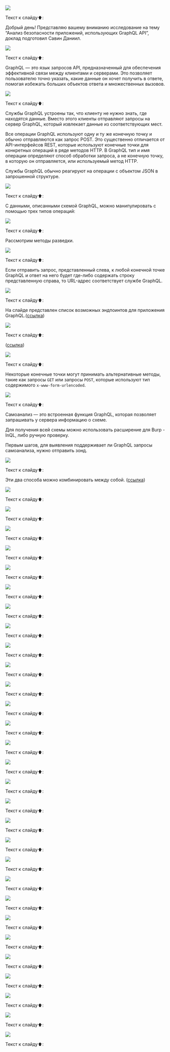 

<img src="https://github.com/awpmlg/ResearchGraphQL/blob/main/Presentation/img/1.png">

Текст к слайду⬆️: 

Добрый день! Представляю вашему вниманию исследование на тему “Анализ безопасности приложений, использующих GraphQL API”, доклад подготовил Савин Даниил.

<img src="https://github.com/awpmlg/ResearchGraphQL/blob/main/Presentation/img/2.png">

Текст к слайду⬆️: 

GraphQL — это язык запросов API, предназначенный для обеспечения эффективной связи между клиентами и серверами. Это позволяет пользователю точно указать, какие данные он хочет получить в ответе, помогая избежать больших объектов ответа и множественных вызовов. 

<img src="https://github.com/awpmlg/ResearchGraphQL/blob/main/Presentation/img/3.png">

Текст к слайду⬆️: 

Службы GraphQL устроены так, что клиенту не нужно знать, где находятся данные. Вместо этого клиенты отправляют запросы на сервер GraphQL, который извлекает данные из соответствующих мест.

Все операции GraphQL используют одну и ту же конечную точку и обычно отправляются как запрос POST. Это существенно отличается от API-интерфейсов REST, которые используют конечные точки для конкретных операций в ряде методов HTTP. В GraphQL тип и имя операции определяют способ обработки запроса, а не конечную точку, в которую он отправляется, или используемый метод HTTP. 

Службы GraphQL обычно реагируют на операции с объектом JSON в запрошенной структуре.

<img src="https://github.com/awpmlg/ResearchGraphQL/blob/main/Presentation/img/4.png">

Текст к слайду⬆️: 

С данными, описанными схемой GraphQL, можно манипулировать с помощью трех типов операций:

<img src="https://github.com/awpmlg/ResearchGraphQL/blob/main/Presentation/img/5.png">

Текст к слайду⬆️: 

Рассмотрим методы разведки.

<img src="https://github.com/awpmlg/ResearchGraphQL/blob/main/Presentation/img/6.png">

Текст к слайду⬆️: 

Если отправить запрос, представленный слева, к любой конечной точке GraphQL и ответ на него будет где-либо содержать строку представленную справа, то URL-адрес соответствует службе GraphQL.

<img src="https://github.com/awpmlg/ResearchGraphQL/blob/main/Presentation/img/7.png">

Текст к слайду⬆️: 

На слайде представлен список возможных эндпоинтов для приложения GraphQL.([ссылка](https://github.com/danielmiessler/SecLists/blob/fe2aa9e7b04b98d94432320d09b5987f39a17de8/Discovery/Web-Content/graphql.txt))

<img src="https://github.com/awpmlg/ResearchGraphQL/blob/main/Presentation/img/8.png">

Текст к слайду⬆️: 

([ссылка](https://github.com/dolevf/graphw00f))

<img src="https://github.com/awpmlg/ResearchGraphQL/blob/main/Presentation/img/9.png">

Текст к слайду⬆️: 

Некоторые конечные точки могут принимать альтернативные методы, такие как запросы `GET` или запросы `POST`, которые используют тип содержимого `x-www-form-urlencoded`.

<img src="https://github.com/awpmlg/ResearchGraphQL/blob/main/Presentation/img/10.png">

Текст к слайду⬆️: 

Самоанализ — это встроенная функция GraphQL, которая позволяет запрашивать у сервера информацию о схеме. 

Для получения всей схемы можно использовать расширение для Burp - InQL, либо ручную проверку.

Первым шагов, для выявления поддерживает ли GraphQL запросы самоанализа, нужно отправить зонд.

<img src="https://github.com/awpmlg/ResearchGraphQL/blob/main/Presentation/img/11.png">

Текст к слайду⬆️: 

Эти два способа можно комбинировать между собой.
([ссылка](https://github.com/nikitastupin/clairvoyance))

<img src="https://github.com/awpmlg/ResearchGraphQL/blob/main/Presentation/img/12.png">

Текст к слайду⬆️: 



<img src="https://github.com/awpmlg/ResearchGraphQL/blob/main/Presentation/img/13.png">

Текст к слайду⬆️: 



<img src="https://github.com/awpmlg/ResearchGraphQL/blob/main/Presentation/img/14.png">

Текст к слайду⬆️: 



<img src="https://github.com/awpmlg/ResearchGraphQL/blob/main/Presentation/img/15.png">

Текст к слайду⬆️: 



<img src="https://github.com/awpmlg/ResearchGraphQL/blob/main/Presentation/img/16.png">

Текст к слайду⬆️: 



<img src="https://github.com/awpmlg/ResearchGraphQL/blob/main/Presentation/img/17.png">

Текст к слайду⬆️: 



<img src="https://github.com/awpmlg/ResearchGraphQL/blob/main/Presentation/img/18.png">

Текст к слайду⬆️: 



<img src="https://github.com/awpmlg/ResearchGraphQL/blob/main/Presentation/img/19.png">

Текст к слайду⬆️: 



<img src="https://github.com/awpmlg/ResearchGraphQL/blob/main/Presentation/img/20.png">

Текст к слайду⬆️: 



<img src="https://github.com/awpmlg/ResearchGraphQL/blob/main/Presentation/img/21.png">

Текст к слайду⬆️: 



<img src="https://github.com/awpmlg/ResearchGraphQL/blob/main/Presentation/img/22.png">

Текст к слайду⬆️: 



<img src="https://github.com/awpmlg/ResearchGraphQL/blob/main/Presentation/img/23.png">

Текст к слайду⬆️: 



<img src="https://github.com/awpmlg/ResearchGraphQL/blob/main/Presentation/img/24.png">

Текст к слайду⬆️: 



<img src="https://github.com/awpmlg/ResearchGraphQL/blob/main/Presentation/img/25.png">

Текст к слайду⬆️: 


<img src="https://github.com/awpmlg/ResearchGraphQL/blob/main/Presentation/img/26.png">

Текст к слайду⬆️: 



<img src="https://github.com/awpmlg/ResearchGraphQL/blob/main/Presentation/img/27.png">

Текст к слайду⬆️: 



<img src="https://github.com/awpmlg/ResearchGraphQL/blob/main/Presentation/img/28.png">

Текст к слайду⬆️: 



<img src="https://github.com/awpmlg/ResearchGraphQL/blob/main/Presentation/img/29.png">

Текст к слайду⬆️: 



<img src="https://github.com/awpmlg/ResearchGraphQL/blob/main/Presentation/img/30.png">

Текст к слайду⬆️: 



<img src="https://github.com/awpmlg/ResearchGraphQL/blob/main/Presentation/img/31.png">

Текст к слайду⬆️: 



<img src="https://github.com/awpmlg/ResearchGraphQL/blob/main/Presentation/img/32.png">

Текст к слайду⬆️: 



<img src="https://github.com/awpmlg/ResearchGraphQL/blob/main/Presentation/img/33.png">

Текст к слайду⬆️: 



<img src="https://github.com/awpmlg/ResearchGraphQL/blob/main/Presentation/img/34.png">

Текст к слайду⬆️: 



<img src="https://github.com/awpmlg/ResearchGraphQL/blob/main/Presentation/img/35.png">

Текст к слайду⬆️: 



<img src="https://github.com/awpmlg/ResearchGraphQL/blob/main/Presentation/img/36.png">

Текст к слайду⬆️: 



<img src="https://github.com/awpmlg/ResearchGraphQL/blob/main/Presentation/img/37.png">

Текст к слайду⬆️: 



<img src="https://github.com/awpmlg/ResearchGraphQL/blob/main/Presentation/img/38.png">

Текст к слайду⬆️: 



<img src="https://github.com/awpmlg/ResearchGraphQL/blob/main/Presentation/img/39.png">

Текст к слайду⬆️: 



<img src="https://github.com/awpmlg/ResearchGraphQL/blob/main/Presentation/img/40.png">

Текст к слайду⬆️: 


